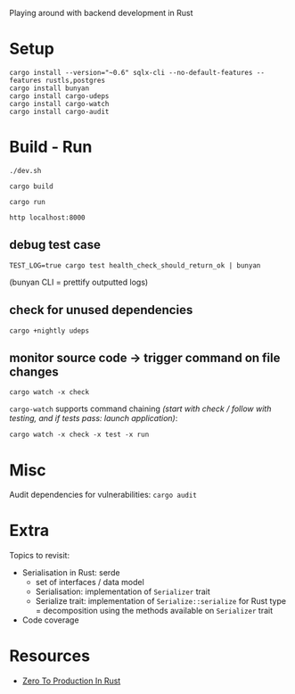 Playing around with backend development in Rust

# Setup

```
cargo install --version="~0.6" sqlx-cli --no-default-features --features rustls,postgres
cargo install bunyan
cargo install cargo-udeps
cargo install cargo-watch
cargo install cargo-audit
```


# Build - Run

```
./dev.sh

cargo build

cargo run

http localhost:8000

```

## debug test case

```
TEST_LOG=true cargo test health_check_should_return_ok | bunyan
```
(bunyan CLI = prettify outputted logs)

## check for unused dependencies

```
cargo +nightly udeps
```

## monitor source code -> trigger command on file changes

```
cargo watch -x check
```

`cargo-watch` supports command chaining *(start with check / follow with testing, and if tests pass: launch application)*:

```
cargo watch -x check -x test -x run
```

# Misc

Audit dependencies for vulnerabilities: `cargo audit`

# Extra

Topics to revisit:

- Serialisation in Rust: serde
  - set of interfaces / data model
  - Serialisation: implementation of `Serializer` trait
  - Serialize trait: implementation of `Serialize::serialize` for Rust type = decomposition using the methods available on `Serializer` trait
- Code coverage

# Resources

- [Zero To Production In Rust](https://www.zero2prod.com/)